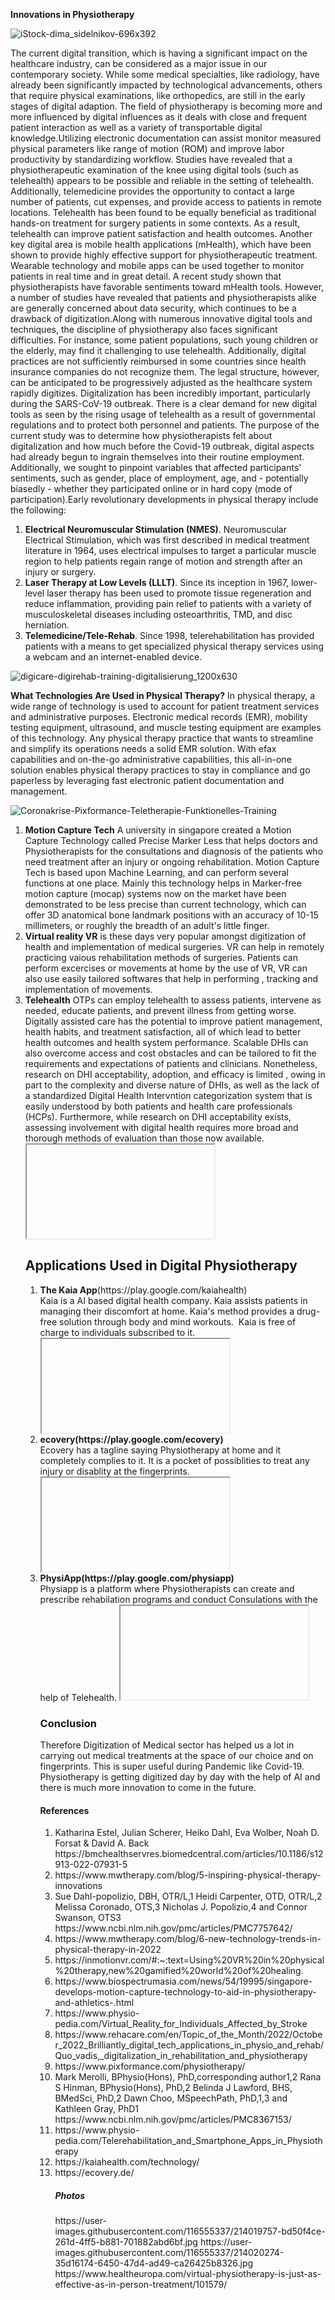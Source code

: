 <hi><strong>Innovations in Physiotherapy</strong></hi>

![iStock-dima_sidelnikov-696x392](https://user-images.githubusercontent.com/116555337/216720435-2f039979-71ab-46ec-a0c2-a852d7b508f7.jpg)

The current digital transition, which is having a significant impact on the healthcare industry, can be considered as a major issue in our contemporary society. While some medical specialties, like radiology, have already been significantly impacted by technological advancements, others that require physical examinations, like orthopedics, are still in the early stages of digital adaption. The field of physiotherapy is becoming more and more influenced by digital influences as it deals with close and frequent patient interaction as well as a variety of transportable digital knowledge.Utilizing electronic documentation can assist monitor measured physical parameters like range of motion (ROM) and improve labor productivity by standardizing workflow. Studies have revealed that a physiotherapeutic examination of the knee using digital tools (such as telehealth) appears to be possible and reliable in the setting of telehealth. Additionally, telemedicine provides the opportunity to contact a large number of patients, cut expenses, and provide access to patients in remote locations. Telehealth has been found to be equally beneficial as traditional hands-on treatment for surgery patients in some contexts. As a result, telehealth can improve patient satisfaction and health outcomes. Another key digital area is mobile health applications (mHealth), which have been shown to provide highly effective support for physiotherapeutic treatment.
Wearable technology and mobile apps can be used together to monitor patients in real time and in great detail. A recent study shown that physiotherapists have favorable sentiments toward mHealth tools. However, a number of studies have revealed that patients and physiotherapists alike are generally concerned about data security, which continues to be a drawback of digitization.Along with numerous innovative digital tools and techniques, the discipline of physiotherapy also faces significant difficulties. For instance, some patient populations, such young children or the elderly, may find it challenging to use telehealth. Additionally, digital practices are not sufficiently reimbursed in some countries since health insurance companies do not recognize them. The legal structure, however, can be anticipated to be progressively adjusted as the healthcare system rapidly digitizes.
Digitalization has been incredibly important, particularly during the SARS-CoV-19 outbreak. There is a clear demand for new digital tools as seen by the rising usage of telehealth as a result of governmental regulations and to protect both personnel and patients.
The purpose of the current study was to determine how physiotherapists felt about digitalization and how much before the Covid-19 outbreak, digital aspects had already begun to ingrain themselves into their routine employment. Additionally, we sought to pinpoint variables that affected participants' sentiments, such as gender, place of employment, age, and - potentially biasedly - whether they participated online or in hard copy (mode of participation).Early revolutionary developments in physical therapy include the following:


<ol>
<li><strong>Electrical Neuromuscular Stimulation (NMES)</strong>. Neuromuscular Electrical Stimulation, which was first described in medical treatment literature in 1964, uses
 electrical impulses to target a particular muscle region to help patients regain range of motion and strength after an injury or surgery.</li>
<li><strong>Laser Therapy at Low Levels (LLLT)</strong>. Since its inception in 1967, lower-level laser therapy has been used to promote tissue regeneration and reduce inflammation, providing pain relief to patients with a variety of musculoskeletal diseases including osteoarthritis, TMD, and disc herniation.</li>
<li><strong>Telemedicine/Tele-Rehab</strong>. Since 1998, telerehabilitation has provided patients with a means to get specialized physical therapy services using a webcam and an internet-enabled device.</li>
</ol>


![digicare-digirehab-training-digitalisierung_1200x630](https://user-images.githubusercontent.com/116555337/214019757-bd50f4ce-261d-4ff5-b881-701882abd6bf.jpg)


<strong>What Technologies Are Used in Physical Therapy?</strong>
In physical therapy, a wide range of technology is used to account for patient treatment services and administrative purposes. Electronic medical records (EMR), mobility testing equipment, ultrasound, and muscle testing equipment are examples of this technology.
Any physical therapy practice that wants to streamline and simplify its operations needs a solid EMR solution. With efax capabilities and on-the-go administrative capabilities, this all-in-one solution enables physical therapy practices to stay in compliance and go paperless by leveraging fast electronic patient documentation and management.

![Coronakrise-Pixformance-Teletherapie-Funktionelles-Training](https://user-images.githubusercontent.com/116555337/214020274-35d16174-6450-47d4-ad49-ca26425b8326.jpg)


<ol>
<li><strong>Motion Capture Tech</strong>
A university in singapore created a Motion Capture Technology called Precise Marker Less that helps doctors and Physiotherapists for the consultations and diagnosis of the patients who need treatment after an injury or ongoing rehabilitation. Motion Capture Tech is based upon Machine Learning, and can perform several functions at one place. Mainly this technology helps in Marker-free motion capture (mocap) systems now on the market have been demonstrated to be less precise than current technology, which can offer 3D anatomical bone landmark positions with an accuracy of 10-15 millimeters, or roughly the breadth of an adult's little finger. </li>
<li><strong>Virtual reality VR</strong> is these days very popular amongst digitization of health and implementation of medical surgeries. VR can help in remotely practicing vaious rehabilitation methods of surgeries. Patients can perform excercises or movements at home by the use of VR, VR can also use easily tailored softwares that help in performing , tracking and implementation of movements. </li>
<li><strong>Telehealth</strong> OTPs can employ telehealth to assess patients, intervene as needed, educate patients, and prevent illness from getting worse. </li>
Digitally assisted care has the potential to improve patient management, health habits, and treatment satisfaction, all of which lead to better health outcomes and health system performance. Scalable DHIs can also overcome access and cost obstacles and can be tailored to fit the requirements and expectations of patients and clinicians. Nonetheless, research on DHI acceptability, adoption, and efficacy is limited , owing in part to the complexity and diverse nature of DHIs, as well as the lack of a standardized Digital Health Intervntion categorization system that is easily understood by both patients and health care professionals (HCPs). Furthermore, while research on DHI acceptability exists, assessing involvement with digital health requires more broad and thorough methods of evaluation than those now available.

<iframe> width="550" height="580" src="https://www.youtube.com/watch?v=U_tztdUfIBM" title="YouTube video" frameborder="0" allow="accelerometer; autoplay; clipboard-write; encrypted-media; gyroscope; picture-in-picture; web-share" allowfullscreen></iframe>
 


<h2><strong>Applications Used in Digital Physiotherapy</strong></h2>


<ol>
 <li><strong>The Kaia App</strong>(https://play.google.com/kaiahealth) </li>
Kaia is a AI based digital health company. Kaia assists patients in managing their discomfort at home. Kaia's method provides a drug-free solution through body and mind workouts.  Kaia is free of charge to individuals subscribed to it.
<iframe> width="550" height="380" src="(https://www.youtube.com/watch?v=nMgZZj-_aKg&t=28s)" title="Kaia App" frameborder="0" allow="accelerometer; autoplay; clipboard-write; encrypted-media; gyroscope; picture-in-picture; web-share" allowfullscreen></iframe>

 <li><strong>ecovery(https://play.google.com/ecovery)</strong> </li>
 Ecovery has a tagline saying Physiotherapy at home and it completely complies to it. It is a pocket of possiblities to treat any injury or disablity at the fingerprints. 
<iframe> width="550" height="380" src="(https://www.youtube.com/watch?v=C45DFS5-jJw)" title="Ecovery App" frameborder="0" allow="accelerometer; autoplay; clipboard-write; encrypted-media; gyroscope; picture-in-picture; web-share" allowfullscreen></iframe>

 <li> <strong>PhysiApp(https://play.google.com/physiapp)</strong> </li>
 Physiapp is a platform where Physiotherapists can create and prescribe rehabilation programs and conduct Consulations with the help of Telehealth.
<iframe> width="550" height="380" src="(https://www.youtube.com/watch?v=scEFL-X_fok)" title="Physii App" frameborder="0" allow="accelerometer; autoplay; clipboard-write; encrypted-media; gyroscope; picture-in-picture; web-share" allowfullscreen></iframe>


<H3><strong>Conclusion</strong></h3>

Therefore Digitization of Medical sector has helped us a lot in carrying out medical treatments at the space of our choice and on fingerprints. This is super useful during Pandemic like Covid-19. Physiotherapy is getting digitized day by day with the help of AI and there is much more innovation to come in the future. 


<H4><strong>References</strong></h4>


<ol>
<li> Katharina Estel, Julian Scherer, Heiko Dahl, Eva Wolber, Noah D. Forsat & David A. Back 
 https://bmchealthservres.biomedcentral.com/articles/10.1186/s12913-022-07931-5 </li>
<li> https://www.mwtherapy.com/blog/5-inspiring-physical-therapy-innovations </li>
<li>Sue Dahl-popolizio, DBH, OTR/L,1 Heidi Carpenter, OTD, OTR/L,2 Melissa Coronado, OTS,3 Nicholas J. Popolizio,4 and Connor Swanson, OTS3 https://www.ncbi.nlm.nih.gov/pmc/articles/PMC7757642/ </li>
<li> https://www.mwtherapy.com/blog/6-new-technology-trends-in-physical-therapy-in-2022 </li>
<li> https://inmotionvr.com/#:~:text=Using%20VR%20in%20physical%20therapy,new%20gamified%20world%20of%20healing. </li>
<li> https://www.biospectrumasia.com/news/54/19995/singapore-develops-motion-capture-technology-to-aid-in-physiotherapy-and-athletics-.html </li>
<li> https://www.physio-pedia.com/Virtual_Reality_for_Individuals_Affected_by_Stroke </li>
<li>https://www.rehacare.com/en/Topic_of_the_Month/2022/October_2022_Brilliantly_digital_tech_applications_in_physio_and_rehab/Quo_vadis,_digitalization_in_rehabilitation_and_physiotherapy </li>
<li> https://www.pixformance.com/physiotherapy/ </li>
<li>Mark Merolli, BPhysio(Hons), PhD,corresponding author1,2 Rana S Hinman, BPhysio(Hons), PhD,2 Belinda J Lawford, BHS, BMedSci, PhD,2 Dawn Choo, MSpeechPath, PhD,1,3 and Kathleen Gray, PhD1 https://www.ncbi.nlm.nih.gov/pmc/articles/PMC8367153/ </li>
<li> https://www.physio-pedia.com/Telerehabilitation_and_Smartphone_Apps_in_Physiotherapy </li>
<li> https://kaiahealth.com/technology/ </li>
<li> https://ecovery.de/ </li>

 <h5><strong>Photos</strong></h5>
 https://user-images.githubusercontent.com/116555337/214019757-bd50f4ce-261d-4ff5-b881-701882abd6bf.jpg
 https://user-images.githubusercontent.com/116555337/214020274-35d16174-6450-47d4-ad49-ca26425b8326.jpg
 https://www.healtheuropa.com/virtual-physiotherapy-is-just-as-effective-as-in-person-treatment/101579/
